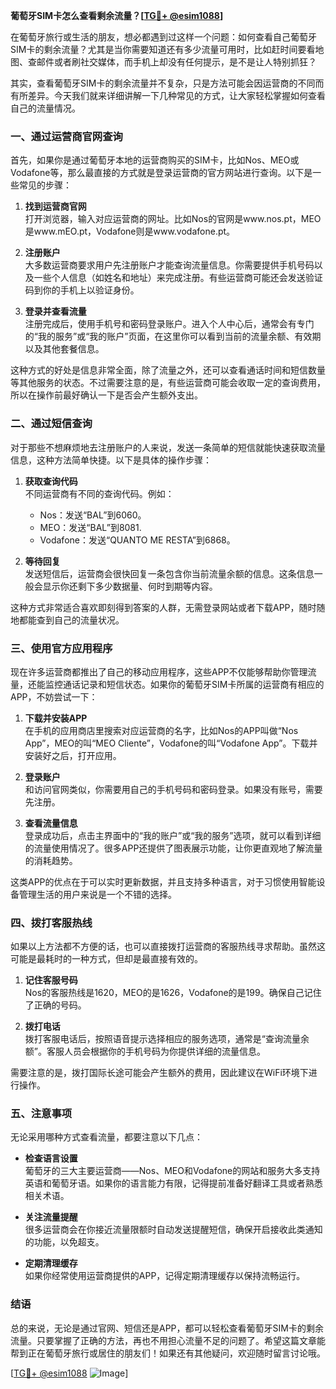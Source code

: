 **葡萄牙SIM卡怎么查看剩余流量？[[TG💪+ @esim1088](https://t.me/s/esim1088)]**

在葡萄牙旅行或生活的朋友，想必都遇到过这样一个问题：如何查看自己葡萄牙SIM卡的剩余流量？尤其是当你需要知道还有多少流量可用时，比如赶时间要看地图、查邮件或者刷社交媒体，而手机上却没有任何提示，是不是让人特别抓狂？

其实，查看葡萄牙SIM卡的剩余流量并不复杂，只是方法可能会因运营商的不同而有所差异。今天我们就来详细讲解一下几种常见的方式，让大家轻松掌握如何查看自己的流量情况。

### **一、通过运营商官网查询**

首先，如果你是通过葡萄牙本地的运营商购买的SIM卡，比如Nos、MEO或Vodafone等，那么最直接的方式就是登录运营商的官方网站进行查询。以下是一些常见的步骤：

1. **找到运营商官网**  
   打开浏览器，输入对应运营商的网址。比如Nos的官网是www.nos.pt，MEO是www.mEO.pt，Vodafone则是www.vodafone.pt。

2. **注册账户**  
   大多数运营商要求用户先注册账户才能查询流量信息。你需要提供手机号码以及一些个人信息（如姓名和地址）来完成注册。有些运营商可能还会发送验证码到你的手机上以验证身份。

3. **登录并查看流量**  
   注册完成后，使用手机号和密码登录账户。进入个人中心后，通常会有专门的“我的服务”或“我的账户”页面，在这里你可以看到当前的流量余额、有效期以及其他套餐信息。

这种方式的好处是信息非常全面，除了流量之外，还可以查看通话时间和短信数量等其他服务的状态。不过需要注意的是，有些运营商可能会收取一定的查询费用，所以在操作前最好确认一下是否会产生额外支出。

### **二、通过短信查询**

对于那些不想麻烦地去注册账户的人来说，发送一条简单的短信就能快速获取流量信息，这种方法简单快捷。以下是具体的操作步骤：

1. **获取查询代码**  
   不同运营商有不同的查询代码。例如：
   - Nos：发送“BAL”到6060。
   - MEO：发送“BAL”到8081.
   - Vodafone：发送“QUANTO ME RESTA”到6868。

2. **等待回复**  
   发送短信后，运营商会很快回复一条包含你当前流量余额的信息。这条信息一般会显示你还剩下多少数据量、何时到期等内容。

这种方式非常适合喜欢即刻得到答案的人群，无需登录网站或者下载APP，随时随地都能查到自己的流量状况。

### **三、使用官方应用程序**

现在许多运营商都推出了自己的移动应用程序，这些APP不仅能够帮助你管理流量，还能监控通话记录和短信状态。如果你的葡萄牙SIM卡所属的运营商有相应的APP，不妨尝试一下：

1. **下载并安装APP**  
   在手机的应用商店里搜索对应运营商的名字，比如Nos的APP叫做“Nos App”，MEO的叫“MEO Cliente”，Vodafone的叫“Vodafone App”。下载并安装好之后，打开应用。

2. **登录账户**  
   和访问官网类似，你需要用自己的手机号码和密码登录。如果没有账号，需要先注册。

3. **查看流量信息**  
   登录成功后，点击主界面中的“我的账户”或“我的服务”选项，就可以看到详细的流量使用情况了。很多APP还提供了图表展示功能，让你更直观地了解流量的消耗趋势。

这类APP的优点在于可以实时更新数据，并且支持多种语言，对于习惯使用智能设备管理生活的用户来说是一个不错的选择。

### **四、拨打客服热线**

如果以上方法都不方便的话，也可以直接拨打运营商的客服热线寻求帮助。虽然这可能是最耗时的一种方式，但却是最直接有效的。

1. **记住客服号码**  
   Nos的客服热线是1620，MEO的是1626，Vodafone的是199。确保自己记住了正确的号码。

2. **拨打电话**  
   拨打客服电话后，按照语音提示选择相应的服务选项，通常是“查询流量余额”。客服人员会根据你的手机号码为你提供详细的流量信息。

需要注意的是，拨打国际长途可能会产生额外的费用，因此建议在WiFi环境下进行操作。

### **五、注意事项**

无论采用哪种方式查看流量，都要注意以下几点：

- **检查语言设置**  
  葡萄牙的三大主要运营商——Nos、MEO和Vodafone的网站和服务大多支持英语和葡萄牙语。如果你的语言能力有限，记得提前准备好翻译工具或者熟悉相关术语。

- **关注流量提醒**  
  很多运营商会在你接近流量限额时自动发送提醒短信，确保开启接收此类通知的功能，以免超支。

- **定期清理缓存**  
  如果你经常使用运营商提供的APP，记得定期清理缓存以保持流畅运行。

### **结语**

总的来说，无论是通过官网、短信还是APP，都可以轻松查看葡萄牙SIM卡的剩余流量。只要掌握了正确的方法，再也不用担心流量不足的问题了。希望这篇文章能帮到正在葡萄牙旅行或居住的朋友们！如果还有其他疑问，欢迎随时留言讨论哦。

[[TG💪+ @esim1088](https://t.me/s/esim1088) ![Image](https://i.postimg.cc/4NQfJmqS/Snipaste-2025-05-13-00-14-12.png)]